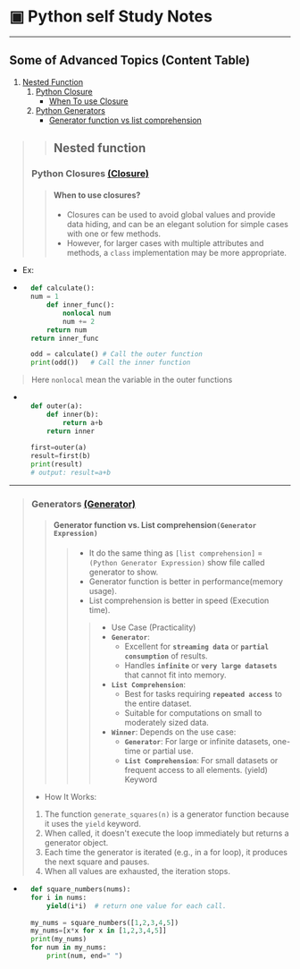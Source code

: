 # ▣ Python self Study Notes

---

## Some of Advanced Topics (Content Table)

1. [Nested Function](#nested-function)
   1. [Python Closure](#python-closures-closure)
      * [When To use Closure](#when-to-use-closures)
   2. [Python Generators](#generators-generator)
      * [Generator function vs list comprehension](#generator-function-vs-list-comprehensiongenerator-expression)
<!-- 
1. []()
2. []()
3. []()
4. []()
5. []()
6.  []()
7.  []()
8.  
9.  -->

>> ## **Nested function**
>
> ### Python Closures [(Closure)](closure.py)
>
>> #### When to use closures?
>>
>> * Closures can be used to avoid global values and provide data hiding, and can be an elegant solution for simple cases with one or few methods.
>> * However, for larger cases with multiple attributes and methods, a `class` implementation may be more appropriate.

* Ex:

* ```python
    def calculate():
    num = 1
        def inner_func():
            nonlocal num
            num += 2
        return num
    return inner_func

    odd = calculate() # Call the outer function
    print(odd())   # Call the inner function
    ```

> Here `nonlocal` mean the variable in the outer functions

* ```python
 
    def outer(a):
        def inner(b):
            return a+b
        return inner
    
    first=outer(a)
    result=first(b)
    print(result)
    # output: result=a+b
    ```

---

> ### **Generators** [(Generator)](generator.py)
>
>> #### Generator function vs. List comprehension`(Generator Expression)`
>>
>>> * It do the same thing as `[list comprehension]` = `(Python Generator Expression)` show file called generator to show.
>>> * Generator function is better in performance(memory usage).
>>> * List comprehension is better in speed (Execution time).
>>>
>>>> * Use Case (Practicality)
>>>> * **`Generator`**:
>>>>   * Excellent for **`streaming data`** or **`partial consumption`** of results.
>>>>   * Handles **`infinite`** or **`very large datasets`** that cannot fit into memory.
>>>> * **`List Comprehension`**:
>>>>   * Best for tasks requiring **`repeated access`** to the entire dataset.
>>>>   * Suitable for computations on small to moderately sized data.
>>>> * **`Winner`**: Depends on the use case:
>>>>   * **`Generator`**: For large or infinite datasets, one-time or partial use.
>>>>   * **`List Comprehension`**: For small datasets or frequent access to all elements.
>> (yield) Keyword
>
> * How It Works:
>
> 1. The function `generate_squares(n)` is a generator function because it uses the `yield` keyword.
> 2. When called, it doesn't execute the loop immediately but returns a generator object.
> 3. Each time the generator is iterated (e.g., in a for loop), it produces the next square and pauses.
> 4. When all values are exhausted, the iteration stops.
>
>

* ```python
    def square_numbers(nums):
    for i in nums:
        yield(i*i)  # return one value for each call.
    
    my_nums = square_numbers([1,2,3,4,5])
    my_nums=[x*x for x in [1,2,3,4,5]]
    print(my_nums)
    for num in my_nums:
        print(num, end=" ")
    ```
